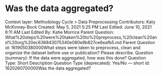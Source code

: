 # Was the data aggregated?

Context layer: Methodology Cycle > Data Preprocessing
Contributors: Katy McKinney-Bock
Created: May 5, 2021 5:25 PM
Last Edited: June 10, 2021 6:11 AM
Last Edited By: Katie Morrice
Parent Question: What%20steps%20were%20taken%20to%20preprocess,%20clean%20and%20org%20ec638843075340e080e9b827ce6eafb5.md
Parent Question id: 1619050380000What steps were taken to preprocess, clean and organize the dataset before use or publication?  Please describe.
Question (summary): If the data were aggregated, how was this done?
Question Type: Short Description
Question Type (deprecated): Yes/No — short
id: 1620260700000Was the data aggregated?